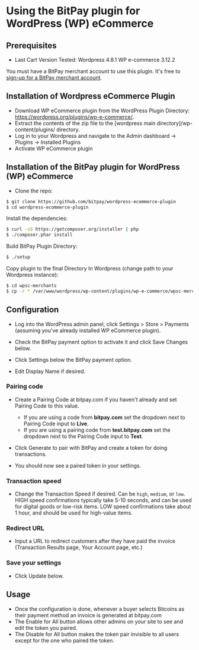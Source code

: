 # Using the BitPay plugin for WordPress (WP) eCommerce

## Prerequisites

* Last Cart Version Tested: Wordpress 4.8.1 WP e-commerce 3.12.2

You must have a BitPay merchant account to use this plugin.  It's free to [sign-up for a BitPay merchant account](https://bitpay.com/start).


## Installation of Wordpress eCommerce Plugin

- Download WP eCommerce plugin from the WordPress Plugin Directory: https://wordpress.org/plugins/wp-e-commerce/. 
- Extract the contents of the zip file to the [wordpress main directory]/wp-content/plugins/ directory.
- Log in to your Wordpress and navigate to the Admin dashboard -> Plugins -> Installed Plugins
- Activate WP eCommerce plugin

## Installation of the BitPay plugin for WordPress (WP) eCommerce

- Clone the repo:

```bash
$ git clone https://github.com/bitpay/wordpress-ecommerce-plugin
$ cd wordpress-ecommerce-plugin
```
Install the dependencies:
```bash
$ curl -sS https://getcomposer.org/installer | php
$ ./composer.phar install
```
Build BitPay Plugin Directory:
```bash
$ ./setup
```
Copy plugin to the final Directory In Wordpress (change path to your Wordpress instance):
```bash
$ cd wpsc-merchants
$ cp -r * /var/www/wordpress/wp-content/plugins/wp-e-commerce/wpsc-merchants
```

## Configuration

* Log into the WordPress admin panel, click Settings > Store > Payments (assuming you've already installed WP eCommerce plugin).

* Check the BitPay payment option to activate it and click Save Changes below.

* Click Settings below the BitPay payment option.

* Edit Display Name if desired.

### Pairing code
* Create a Pairing Code at bitpay.com if you haven't already and set Pairing Code to this value.
  * If you are using a code from **bitpay.com** set the dropdown next to Pairing Code input to **Live**.
  * If you are using a pairing code from **test.bitpay.com** set the dropdown next to the Pairing Code input to **Test**.
* Click Generate to pair with BitPay and create a token for doing transactions.

* You should now see a paired token in your settings. 

### Transaction speed

* Change the Transaction Speed if desired.  Can be `high`, `medium`, or `low`.  HIGH speed confirmations typically take 5-10 seconds, and can be used for digital goods or low-risk items. LOW speed confirmations take about 1 hour, and should be used for high-value items.

### Redirect URL

* Input a URL to redirect customers after they have paid the invoice (Transaction Results page, Your Account page, etc.)

### Save your settings

* Click Update below.

## Usage

- Once the configuration is done, whenever a buyer selects Bitcoins as their payment method an invoice is generated at bitpay.com
- The Enable for All button allows other admins on your site to see and edit the token you paired.
- The Disable for All button makes the token pair invisible to all users except for the one who paired the token.
